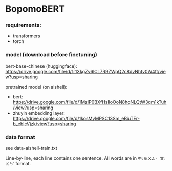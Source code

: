 # BopomoBERT

### requirements: 
- transformers
- torch

### model (download before finetuning)
bert-base-chinese (huggingface): https://drive.google.com/file/d/1r1XkgZv6lCL7R9ZWpQ2c8dyNhtv0W4ft/view?usp=sharing

pretrained model (on aishell): 
- bert: https://drive.google.com/file/d/1MzIP0BXfHsIloOoN8hqNLQtW3qm1kTuh/view?usp=sharing
- zhuyin embedding layer: https://drive.google.com/file/d/1kosMyMPSC13Sm_eBiuTEr-b_ebIcVjzk/view?usp=sharing

### data format

see data-aishell-train.txt

Line-by-line, each line contains one sentence. All words are in `中:ㄓㄨㄥ- 文:ㄨㄣˊ` format.
